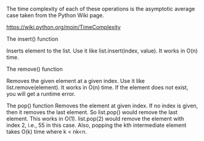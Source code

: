 The time complexity of each of these operations is the asymptotic average case taken from the Python Wiki page.

https://wiki.python.org/moin/TimeComplexity

The insert() function

Inserts element to the list. Use it like list.insert(index, value). It works in O(n) time.

The remove() function

Removes the given element at a given index. Use it like list.remove(element). It works in O(n) time. 
If the element does not exist, you will get a runtime error.

The pop() function
Removes the element at given index. If no index is given, then it removes the last element. So list.pop() would remove the last element. This works in O(1). list.pop(2) would remove the element with index 2, i.e., 55 in this case. Also, popping the kth intermediate element takes O(k) time where k < nk<n.

